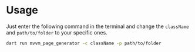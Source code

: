 # Usage

 Just enter the following command in the terminal and change the `className` and `path/to/folder` to your specific ones.

```bash
dart run mvvm_page_generator -c className -p path/to/folder
```
